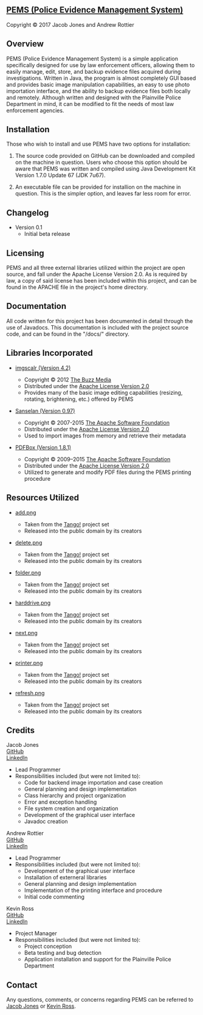 [PEMS (Police Evidence Management System)](https://github.com/jacob-t-jones/PEMS)
----------

Copyright &copy; 2017 Jacob Jones and Andrew Rottier

Overview
----------

PEMS (Police Evidence Management System) is a simple application specifically designed for use by law enforcement officers, 
allowing them to easily manage, edit, store, and backup evidence files acquired during investigations. Written in Java, 
the program is almost completely GUI based and provides basic image manipulation capabilities, an easy to use photo 
importation interface, and the ability to backup evidence files both locally and remotely. Although written and designed 
with the Plainville Police Department in mind, it can be modified to fit the needs of most law enforcement agencies.

Installation
----------

Those who wish to install and use PEMS have two options for installation:

1. The source code provided on GitHub can be downloaded and compiled on the machine in question. Users who choose this 
   option should be aware that PEMS was written and compiled using Java Development Kit Version 1.7.0 Update 67 (JDK 7u67).
	
2. An executable file can be provided for installion on the machine in question. This is the simpler option, and leaves
   far less room for error.

Changelog
----------

* Version 0.1
	* Initial beta release
		
Licensing
----------

PEMS and all three external libraries utilized within the project are open source, and fall under the Apache License 
Version 2.0. As is required by law, a copy of said license has been included within this project, and can be found in 
the APACHE file in the project's home directory.
		
Documentation
----------

All code written for this project has been documented in detail through the use of Javadocs. This documentation is included 
with the project source code, and can be found in the "/docs/" directory.

Libraries Incorporated
----------

* [imgscalr (Version 4.2)](http://www.thebuzzmedia.com/software/imgscalr-java-image-scaling-library/)
 	* Copyright &copy; 2012 [The Buzz Media](http://www.thebuzzmedia.com/)
	* Distributed under the [Apache License Version 2.0](http://www.apache.org/licenses/LICENSE-2.0)
	* Provides many of the basic image editing capabilities (resizing, rotating, brightening, etc.) offered by PEMS

* [Sanselan (Version 0.97)](https://commons.apache.org/proper/commons-imaging/)
	* Copyright &copy; 2007-2015 [The Apache Software Foundation](http://www.apache.org/)
	* Distributed under the [Apache License Version 2.0](http://www.apache.org/licenses/LICENSE-2.0)
	* Used to import images from memory and retrieve their metadata

* [PDFBox (Version 1.8.1)](https://pdfbox.apache.org/index.html)
	* Copyright &copy; 2009–2015 [The Apache Software Foundation](http://www.apache.org/)
	* Distributed under the [Apache License Version 2.0](http://www.apache.org/licenses/LICENSE-2.0) 
	* Utilized to generate and modify PDF files during the PEMS printing procedure 
		
Resources Utilized
----------

* [add.png](https://commons.wikimedia.org/wiki/File:List-add.svg)
	* Taken from the [Tango!](http://tango.freedesktop.org/Tango_Desktop_Project) project set
	* Released into the public domain by its creators
		
* [delete.png](https://commons.wikimedia.org/wiki/File:Edit-delete.svg)
	* Taken from the [Tango!](http://tango.freedesktop.org/Tango_Desktop_Project) project set
	* Released into the public domain by its creators	
		
* [folder.png](https://commons.wikimedia.org/wiki/File:Folder.svg)
	* Taken from the [Tango!](http://tango.freedesktop.org/Tango_Desktop_Project) project set
	* Released into the public domain by its creators

* [harddrive.png](https://commons.wikimedia.org/wiki/File:Drive-removable-media.svg)
	* Taken from the [Tango!](http://tango.freedesktop.org/Tango_Desktop_Project) project set
	* Released into the public domain by its creators
		
* [next.png](https://commons.wikimedia.org/wiki/File:Go-next.svg)
	* Taken from the [Tango!](http://tango.freedesktop.org/Tango_Desktop_Project) project set
	* Released into the public domain by its creators
		
* [printer.png](https://commons.wikimedia.org/wiki/File:Printer.svg)
	* Taken from the [Tango!](http://tango.freedesktop.org/Tango_Desktop_Project) project set
	* Released into the public domain by its creators
		
* [refresh.png](https://commons.wikimedia.org/wiki/File:View-refresh.svg)
	* Taken from the [Tango!](http://tango.freedesktop.org/Tango_Desktop_Project) project set
	* Released into the public domain by its creators

Credits
----------

Jacob Jones
<br />
[GitHub](https://github.com/jacob-t-jones)
<br />
[LinkedIn](https://www.linkedin.com/pub/jacob-jones/b7/650/2a3)
	
* Lead Programmer
* Responsibilities included (but were not limited to):
	* Code for backend image importation and case creation
	* General planning and design implementation
	* Class hierarchy and project organization
	* Error and exception handling
	* File system creation and organization
	* Development of the graphical user interface
	* Javadoc creation
		
Andrew Rottier
<br />
[GitHub](https://github.com/AndrewRot)
<br />
[LinkedIn](https://www.linkedin.com/pub/andrew-rottier/b4/307/68a)
	
* Lead Programmer
* Responsibilities included (but were not limited to):
	* Development of the graphical user interface
	* Installation of externeral libraries 
	* General planning and design implementation
	* Implementation of the printing interface and procedure
	* Initial code commenting
	
Kevin Ross
<br />
[GitHub](https://github.com/rosskPCS)
<br />
[LinkedIn](https://www.linkedin.com/pub/kevin-ross/12/499/7b6)
		
* Project Manager
* Responsibilities included (but were not limited to):
	* Project conception
	* Beta testing and bug detection
	* Application installation and support for the Plainville Police Department
			
Contact
----------

Any questions, comments, or concerns regarding PEMS can be referred to [Jacob Jones](mailto:jacob.theodore.jones@gmail.com) or [Kevin
Ross](mailto:rossk@plainvilleschools.org).